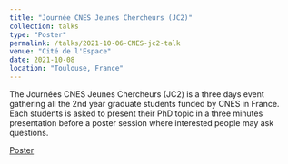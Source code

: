 ```yaml
---
title: "Journée CNES Jeunes Chercheurs (JC2)"
collection: talks
type: "Poster"
permalink: /talks/2021-10-06-CNES-jc2-talk
venue: "Cité de l'Espace"
date: 2021-10-08
location: "Toulouse, France"
---
```


The Journées CNES Jeunes Chercheurs (JC2) is a three days event gathering all the 2nd year graduate students funded by CNES in France. Each students is asked to present their PhD topic in a three minutes presentation before a poster session where interested people may ask questions.

[Poster](http://clubeigt.github.io/files/2021_CNES_jc2_poster.pdf)

